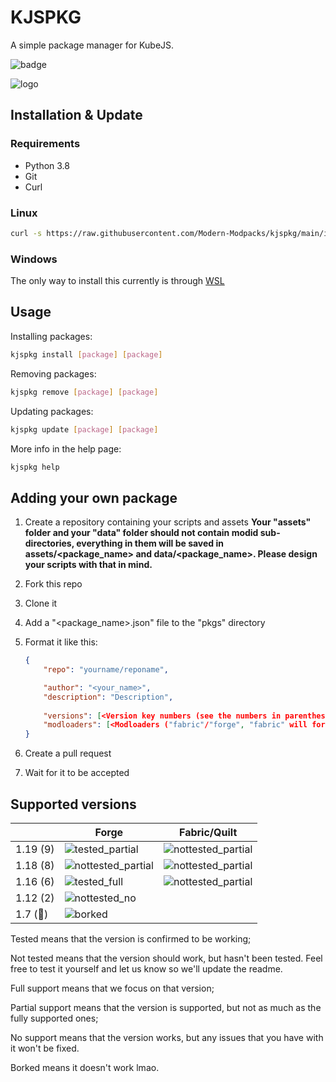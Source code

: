 # KJSPKG

A simple package manager for KubeJS.

![badge](https://img.shields.io/badge/contributions-welcome-c374e4?style=for-the-badge&labelColor=480066&logo=hackthebox&logoColor=white)

![logo](https://user-images.githubusercontent.com/79367505/227798123-5454e9b1-b39b-4c45-9e02-e18f2e807585.png)

## Installation & Update

### Requirements

* Python 3.8
* Git
* Curl

### Linux

```sh
curl -s https://raw.githubusercontent.com/Modern-Modpacks/kjspkg/main/install.sh | sh
```

### Windows

The only way to install this currently is through [WSL](https://learn.microsoft.com/en-us/windows/wsl/install)

## Usage

Installing packages:

```sh
kjspkg install [package] [package]
```

Removing packages:

```sh
kjspkg remove [package] [package]
```

Updating packages:

```sh
kjspkg update [package] [package]
```

More info in the help page:

```sh
kjspkg help
```

## Adding your own package

1. Create a repository containing your scripts and assets
    **Your "assets" folder and your "data" folder should not contain modid sub-directories, everything in them will be saved in assets/<package_name> and data/<package_name>. Please design your scripts with that in mind.**
2. Fork this repo
3. Clone it
4. Add a "<package_name>.json" file to the "pkgs" directory
5. Format it like this:

    ```json
    {
        "repo": "yourname/reponame",

        "author": "<your_name>",
        "description": "Description",
        
        "versions": [<Version key numbers (see the numbers in parentheses in the table below). Can contain multiple numbers>],
        "modloaders": [<Modloaders ("fabric"/"forge", "fabric" will for for quilt as well)>. Can contain multiple modloaders]
    }
    ```

6. Create a pull request
7. Wait for it to be accepted

## Supported versions

| |Forge|Fabric/Quilt|
|-|-----|------------|
|1.19 (9)|![tested_partial](https://img.shields.io/badge/Tested-Partial%20Support-green)|![nottested_partial](https://img.shields.io/badge/Not%20tested-Partial%20Support-green)|
|1.18 (8)|![nottested_partial](https://img.shields.io/badge/Not%20Tested-Partial%20Support-green)|![nottested_partial](https://img.shields.io/badge/Not%20tested-Partial%20Support-green)|
|1.16 (6)|![tested_full](https://img.shields.io/badge/Tested-Full%20Support-brightgreen)|![nottested_partial](https://img.shields.io/badge/Not%20tested-Partial%20Support-green)|
|1.12 (2)|![nottested_no](https://img.shields.io/badge/Not%20Tested-No%20Support-yellow)||
|1.7 (🧌)|![borked](https://img.shields.io/badge/Borked-red)||

Tested means that the version is confirmed to be working;

Not tested means that the version should work, but hasn't been tested. Feel free to test it yourself and let us know so we'll update the readme.

Full support means that we focus on that version;

Partial support means that the version is supported, but not as much as the fully supported ones;

No support means that the version works, but any issues that you have with it won't be fixed.

Borked means it doesn't work lmao.
